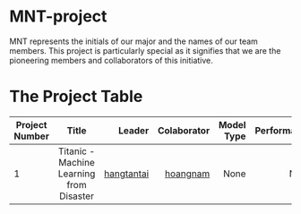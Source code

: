 # MNT-project
MNT represents the initials of our major and the names of our team members. This project is particularly special as it signifies that we are the pioneering members and collaborators of this initiative.

# The Project Table
| Project Number        | Title           | Leader  | Colaborator | Model Type | Performance | Status | Link | 
| ------------- |:-------------:| -----:|-----:|-----:|-----:|-----:|-----:|
| 1 |Titanic - Machine Learning from Disaster| [hangtantai]()|[hoangnam]()|None|None|Started|[Titanic]()|
